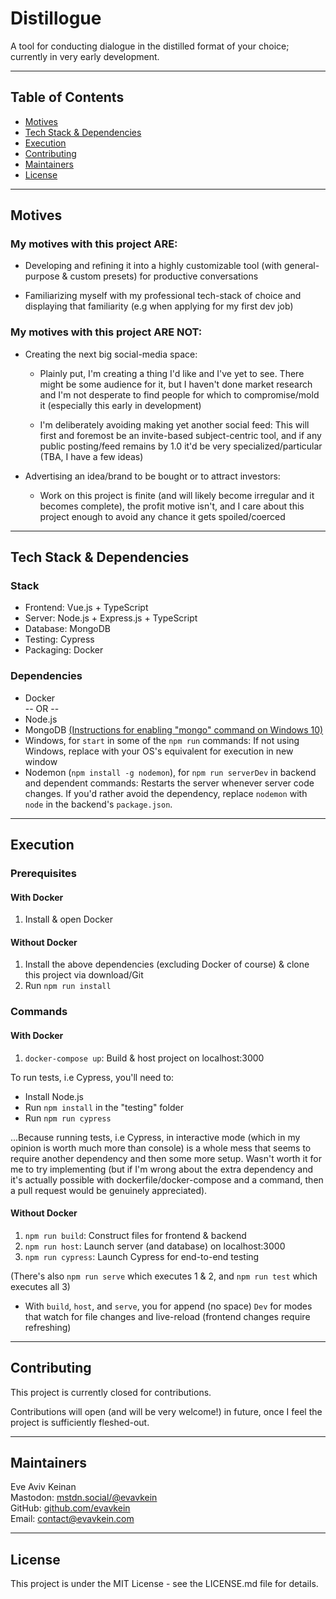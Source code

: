 # Distillogue

A tool for conducting dialogue in the distilled format of your choice; currently in very early development.

---

## Table of Contents
* [Motives](#motives)
* [Tech Stack & Dependencies](#tech-stack--dependencies)
* [Execution](#execution)
* [Contributing](#contributing)
* [Maintainers](#maintainers)
* [License](#license)

---

## Motives

### My motives with this project ARE:

* Developing and refining it into a highly customizable tool (with general-purpose & custom presets) for productive conversations

* Familiarizing myself with my professional tech-stack of choice and displaying that familiarity (e.g when applying for my first dev job)

### My motives with this project ARE NOT:

* Creating the next big social-media space:  

  * Plainly put, I'm creating a thing I'd like and I've yet to see. There might be some audience for it, but I haven't done market research and I'm not desperate to find people for which to compromise/mold it (especially this early in development)   

  * I'm deliberately avoiding making yet another social feed: This will first and foremost be an invite-based subject-centric tool, and if any public posting/feed remains by 1.0 it'd be very specialized/particular (TBA, I have a few ideas)   

* Advertising an idea/brand to be bought or to attract investors:   

  * Work on this project is finite (and will likely become irregular and it becomes complete), the profit motive isn't, and I care about this project enough to avoid any chance it gets spoiled/coerced

---

## Tech Stack & Dependencies

### Stack
  * Frontend: Vue.js + TypeScript
  * Server: Node.js + Express.js + TypeScript
  * Database: MongoDB
  * Testing: Cypress
  * Packaging: Docker

### Dependencies
* Docker  
-- OR --
* Node.js
* MongoDB [(Instructions for enabling "mongo" command on Windows 10)](https://stackoverflow.com/a/41507803)
* Windows, for `start` in some of the `npm run` commands: If not using Windows, replace with your OS's equivalent for execution in new window
* Nodemon (`npm install -g nodemon`), for `npm run serverDev` in backend and dependent commands: Restarts the server whenever server code changes. If you'd rather avoid the dependency, replace `nodemon` with `node` in the backend's `package.json`.

---

## Execution

### Prerequisites
#### With Docker
1. Install & open Docker    

#### Without Docker
1. Install the above dependencies (excluding Docker of course) & clone this project via download/Git
2. Run `npm run install`

### Commands
#### With Docker
1. `docker-compose up`: Build & host project on localhost:3000   

To run tests, i.e Cypress, you'll need to:
  * Install Node.js
  * Run `npm install` in the "testing" folder
  * Run `npm run cypress`    
  
...Because running tests, i.e Cypress, in interactive mode (which in my opinion is worth much more than console) is a whole mess that seems to require another dependency and then some more setup. Wasn't worth it for me to try implementing (but if I'm wrong about the extra dependency and it's actually possible with dockerfile/docker-compose and a command, then a pull request would be genuinely appreciated).

#### Without Docker
1. `npm run build`: Construct files for frontend & backend  
2. `npm run host`: Launch server (and database) on localhost:3000
3. `npm run cypress`: Launch Cypress for end-to-end testing

(There's also `npm run serve` which executes 1 & 2, and `npm run test` which executes all 3)

* With `build`, `host`, and `serve`, you for append (no space) `Dev` for modes that watch for file changes and live-reload (frontend changes require refreshing)

---

## Contributing

This project is currently closed for contributions.  

Contributions will open (and will be very welcome!) in future, once I feel the project is sufficiently fleshed-out.

---

## Maintainers

Eve Aviv Keinan  
Mastodon: [mstdn.social/@evavkein](https://mstdn.social/@EvAvKein)  
GitHub: [github.com/evavkein](https://github.com/EvAvKein)  
Email:  contact@evavkein.com

---

## License
This project is under the MIT License - see the LICENSE.md file for details.
